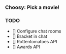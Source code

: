 ### Choosy: Pick a movie!

### TODO

- [] Configure chat rooms
- [] Bracket in chat
- [] Rottentomatoes API
- [] Awards API
